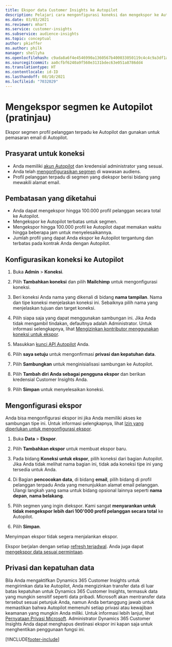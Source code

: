 ```yaml
---
title: Ekspor data Customer Insights ke Autopilot
description: Pelajari cara mengonfigurasi koneksi dan mengekspor ke Autopilot.
ms.date: 03/03/2021
ms.reviewer: mhart
ms.service: customer-insights
ms.subservice: audience-insights
ms.topic: conceptual
author: pkieffer
ms.author: philk
manager: shellyha
ms.openlocfilehash: c9ada8a6f4e4546990a1360567b400033050119c4c4c9a3df1af8fcaab75e157
ms.sourcegitcommit: aa0cfbf6240a9f560e3131bdec63e051a8786dd4
ms.translationtype: HT
ms.contentlocale: id-ID
ms.lasthandoff: 08/10/2021
ms.locfileid: "7032029"
---
```

# <a name="export-segments-to-autopilot-preview"></a>Mengekspor segmen ke Autopilot (pratinjau)

Ekspor segmen profil pelanggan terpadu ke Autopilot dan gunakan untuk pemasaran email di Autopilot. 

## <a name="prerequisites-for-a-connection"></a>Prasyarat untuk koneksi

-   Anda memiliki [akun Autopilot](https://www.autopilothq.com/) dan kredensial administrator yang sesuai.
-   Anda telah [mengonfigurasikan segmen](segments.md) di wawasan audiens.
-   Profil pelanggan terpadu di segmen yang diekspor berisi bidang yang mewakili alamat email.

## <a name="known-limitations"></a>Pembatasan yang diketahui

- Anda dapat mengekspor hingga 100.000 profil pelanggan secara total ke Autopilot.
- Mengekspor ke Autopilot terbatas untuk segmen.
- Mengekspor hingga 100.000 profil ke Autopilot dapat memakan waktu hingga beberapa jam untuk menyelesaikannya. 
- Jumlah profil yang dapat Anda ekspor ke Autopilot tergantung dan terbatas pada kontrak Anda dengan Autopilot.

## <a name="set-up-connection-to-autopilot"></a>Konfigurasikan koneksi ke Autopilot

1. Buka **Admin** > **Koneksi**.

1. Pilih **Tambahkan koneksi** dan pilih **Mailchimp** untuk mengonfigurasi koneksi.

1. Beri koneksi Anda nama yang dikenali di bidang **nama tampilan**. Nama dan tipe koneksi menjelaskan koneksi ini. Sebaiknya pilih nama yang menjelaskan tujuan dan target koneksi.

1. Pilih siapa saja yang dapat menggunakan sambungan ini. Jika Anda tidak mengambil tindakan, defaultnya adalah Administrator. Untuk informasi selengkapnya, lihat [Mengizinkan kontributor menggunakan koneksi untuk ekspor](connections.md#allow-contributors-to-use-a-connection-for-exports).

3. Masukkan [kunci API Autopilot](https://autopilot.docs.apiary.io/#) Anda.

1. Pilih **saya setuju** untuk mengonfirmasi **privasi dan kepatuhan data**.

1. Pilih **Sambungkan** untuk menginisialisasi sambungan ke Autopilot.

1. Pilih **Tambah diri Anda sebagai pengguna ekspor** dan berikan kredensial Customer Insights Anda.

1. Pilih **Simpan** untuk menyelesaikan koneksi.

## <a name="configure-an-export"></a>Mengonfigurasi ekspor

Anda bisa mengonfigurasi ekspor ini jika Anda memiliki akses ke sambungan tipe ini. Untuk informasi selengkapnya, lihat [Izin yang diperlukan untuk mengonfigurasi ekspor](export-destinations.md#set-up-a-new-export).

1. Buka **Data** > **Ekspor**.

1. Pilih **Tambahkan ekspor** untuk membuat ekspor baru.

1. Pada bidang **Koneksi untuk ekspor**, pilih koneksi dari bagian Autopilot. Jika Anda tidak melihat nama bagian ini, tidak ada koneksi tipe ini yang tersedia untuk Anda.

3. Di Bagian **pencocokan data**, di bidang **email**, pilih bidang di profil pelanggan terpadu Anda yang menunjukkan alamat email pelanggan. Ulangi langkah yang sama untuk bidang opsional lainnya seperti **nama depan**, **nama belakang**.

1. Pilih segmen yang ingin diekspor. Kami sangat **menyarankan untuk tidak mengekspor lebih dari 100'000 profil pelanggan secara total** ke Autopilot. 

1. Pilih **Simpan**.

Menyimpan ekspor tidak segera menjalankan ekspor.

Ekspor berjalan dengan setiap [refresh terjadwal](system.md#schedule-tab). Anda juga dapat [mengekspor data sesuai permintaan](export-destinations.md#run-exports-on-demand). 

## <a name="data-privacy-and-compliance"></a>Privasi dan kepatuhan data

Bila Anda mengaktifkan Dynamics 365 Customer Insights untuk mengirimkan data ke Autopilot, Anda mengizinkan transfer data di luar batas kepatuhan untuk Dynamics 365 Customer Insights, termasuk data yang mungkin sensitif seperti data pribadi. Microsoft akan mentransfer data tersebut sesuai petunjuk Anda, namun Anda bertanggung jawab untuk memastikan bahwa Autopilot memenuhi setiap privasi atau kewajiban keamanan yang mungkin Anda miliki. Untuk informasi lebih lanjut, lihat [Pernyataan Privasi Microsoft](https://go.microsoft.com/fwlink/?linkid=396732).
Administrator Dynamics 365 Customer Insights Anda dapat menghapus destinasi ekspor ini kapan saja untuk menghentikan penggunaan fungsi ini.


[!INCLUDE[footer-include](../includes/footer-banner.md)]

